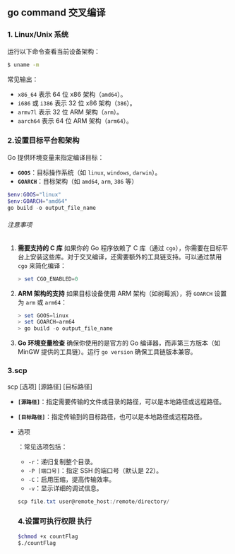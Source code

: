 ## go command 交叉编译

### 1. Linux/Unix 系统

运行以下命令查看当前设备架构：

```bash
$ uname -m
```

常见输出：

- `x86_64` 表示 64 位 x86 架构（`amd64`）。
- `i686` 或 `i386` 表示 32 位 x86 架构（`386`）。
- `armv7l` 表示 32 位 ARM 架构（`arm`）。
- `aarch64` 表示 64 位 ARM 架构（`arm64`）。

### 2.设置目标平台和架构

Go 提供环境变量来指定编译目标：

- **`GOOS`**：目标操作系统（如 `linux`, `windows`, `darwin`）。
- **`GOARCH`**：目标架构（如 `amd64`, `arm`, `386` 等）

```powershell
$env:GOOS="linux"
$env:GOARCH="amd64"
go build -o output_file_name
```

###### 注意事项

1. **需要支持的 C 库** 如果你的 Go 程序依赖了 C 库（通过 `cgo`），你需要在目标平台上安装这些库。对于交叉编译，还需要额外的工具链支持。可以通过禁用 `cgo` 来简化编译：

   ```powershell
   > set CGO_ENABLED=0
   ```

2. **ARM 架构的支持** 如果目标设备使用 ARM 架构（如树莓派），将 `GOARCH` 设置为 `arm` 或 `arm64`：

   ```powershell
   > set GOOS=linux
   > set GOARCH=arm64
   > go build -o output_file_name
   ```

3. **Go 环境变量检查** 确保你使用的是官方的 Go 编译器，而非第三方版本（如 MinGW 提供的工具链）。运行 `go version` 确保工具链版本兼容。

### 3.scp

scp [选项] [源路径] [目标路径]

- **`[源路径]`**：指定需要传输的文件或目录的路径，可以是本地路径或远程路径。

- **`[目标路径]`**：指定传输到的目标路径，也可以是本地路径或远程路径。

- 选项

  ：常见选项包括：

  - `-r`：递归复制整个目录。
  - `-P [端口号]`：指定 SSH 的端口号（默认是 22）。
  - `-C`：启用压缩，提高传输效率。
  - `-v`：显示详细的调试信息。

  ```powershell
  scp file.txt user@remote_host:/remote/directory/
  ```

  ### 4.设置可执行权限  执行

  ```bash
  $chmod +x countFlag
  $./countFlag
  ```

  
